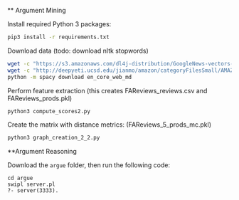 ** Argument Mining

Install required Python 3 packages:

```bash
pip3 install -r requirements.txt
```

Download data (todo: download nltk stopwords)

```bash
wget -c "https://s3.amazonaws.com/dl4j-distribution/GoogleNews-vectors-negative300.bin.gz"
wget -c "http://deepyeti.ucsd.edu/jianmo/amazon/categoryFilesSmall/AMAZON_FASHION_5.json.gz"
python -m spacy download en_core_web_md
```

Perform feature extraction (this creates FAReviews\_reviews.csv and FAReviews\_prods.pkl)
```bash
python3 compute_scores2.py 
```

Create the matrix with distance metrics: (FAReviews\_5\_prods\_mc.pkl)
```bash
python3 graph_creation_2_2.py 
```
**Argument Reasoning

Download the ```argue``` folder, then run the following code:
```
cd argue
swipl server.pl
?- server(3333).
```
